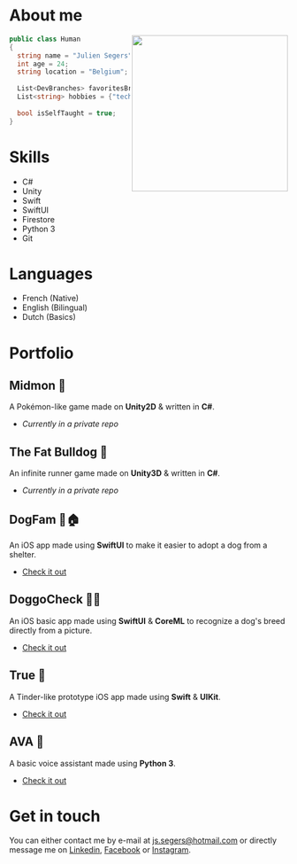 # About me
<img align="right" width="282" height="282" src="https://scontent.fcrl2-1.fna.fbcdn.net/v/t1.0-9/37902278_10216712671114723_3358978469185716224_o.jpg?_nc_cat=111&ccb=2&_nc_sid=09cbfe&_nc_ohc=Kew6o8UERYwAX8coJrg&_nc_ht=scontent.fcrl2-1.fna&oh=c9028e5050fb6cf8763c5622ce868581&oe=6001548A">

```c#
public class Human 
{
  string name = "Julien Segers";
  int age = 24;
  string location = "Belgium";
  
  List<DevBranches> favoritesBranches = {GameDev, MobileDev, IA};
  List<string> hobbies = {"tech", "books", "learning", "fitness"};
  
  bool isSelfTaught = true;
}
```


# Skills
- C#
- Unity
- Swift
- SwiftUI
- Firestore
- Python 3
- Git

# Languages
- French (Native)
- English (Bilingual)
- Dutch (Basics)



# Portfolio

## Midmon 👾
A Pokémon-like game made on **Unity2D** & written in **C#**.
- *Currently in a private repo*

## The Fat Bulldog 🐾
An infinite runner game made on **Unity3D** & written in **C#**.
- *Currently in a private repo*

## DogFam 🐶🏠

An iOS app made using **SwiftUI** to make it easier to adopt a dog from a shelter.  
- [Check it out](https://github.com/Jihaysse/DogFam)

## DoggoCheck 🐶✅
An iOS basic app made using **SwiftUI** & **CoreML** to recognize a dog's breed directly from a picture.  
- [Check it out](https://github.com/Jihaysse/DoggoCheck)

## True 💟
A Tinder-like prototype iOS app made using **Swift** & **UIKit**.  
- [Check it out](https://github.com/Jihaysse/Tinder-like)

## AVA 🤖
A basic voice assistant made using **Python 3**.
- [Check it out](https://github.com/Jihaysse/VoiceAssistant)

# Get in touch
You can either contact me by e-mail at js.segers@hotmail.com or directly message me on [Linkedin](https://www.linkedin/in/julien-segers), [Facebook](https://www.facebook.com/JS.segers3) or [Instagram](https://www.instagram.com/juliensegers).

